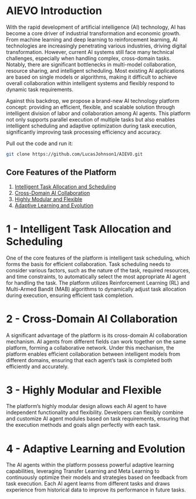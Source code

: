 # AIEVO Introduction 
With the rapid development of artificial intelligence (AI) technology, AI has become a core driver of industrial transformation and economic growth. From machine learning and deep learning to reinforcement learning, AI technologies are increasingly penetrating various industries, driving digital transformation. However, current AI systems still face many technical challenges, especially when handling complex, cross-domain tasks. Notably, there are significant bottlenecks in multi-model collaboration, resource sharing, and intelligent scheduling. Most existing AI applications are based on single models or algorithms, making it difficult to achieve overall collaboration within intelligent systems and flexibly respond to dynamic task requirements.

Against this backdrop, we propose a brand-new AI technology platform concept: providing an efficient, flexible, and scalable solution through intelligent division of labor and collaboration among AI agents. This platform not only supports parallel execution of multiple tasks but also enables intelligent scheduling and adaptive optimization during task execution, significantly improving task processing efficiency and accuracy.

Pull out the code and run it:

```bash
git clone https://github.com/LucasJohnson1/AIEVO.git

```

## Core Features of the Platform
1. [Intelligent Task Allocation and Scheduling](#a1)
2. [Cross-Domain AI Collaboration](#a2)
3. [Highly Modular and Flexible](#a3)
4. [Adaptive Learning and Evolution](#a4)

# 1 - Intelligent Task Allocation and Scheduling<a name="a1"></a>
One of the core features of the platform is intelligent task scheduling, which forms the basis for efficient collaboration. Task scheduling needs to consider various factors, such as the nature of the task, required resources, and time constraints, to automatically select the most appropriate AI agent for handling the task. The platform utilizes Reinforcement Learning (RL) and Multi-Armed Bandit (MAB) algorithms to dynamically adjust task allocation during execution, ensuring efficient task completion.

# 2 - Cross-Domain AI Collaboration<a name="a2"></a>
A significant advantage of the platform is its cross-domain AI collaboration mechanism. AI agents from different fields can work together on the same platform, forming a collaborative network. Under this mechanism, the platform enables efficient collaboration between intelligent models from different domains, ensuring that each agent’s task is completed both efficiently and accurately.

# 3 - Highly Modular and Flexible<a name="a3"></a>
The platform’s highly modular design allows each AI agent to have independent functionality and flexibility. Developers can flexibly combine and customize AI agent modules based on task requirements, ensuring that the execution methods and goals align perfectly with each task.

# 4 - Adaptive Learning and Evolution<a name="a4"></a>
The AI agents within the platform possess powerful adaptive learning capabilities, leveraging Transfer Learning and Meta Learning to continuously optimize their models and strategies based on feedback from task execution. Each AI agent learns from different tasks and draws experience from historical data to improve its performance in future tasks.
